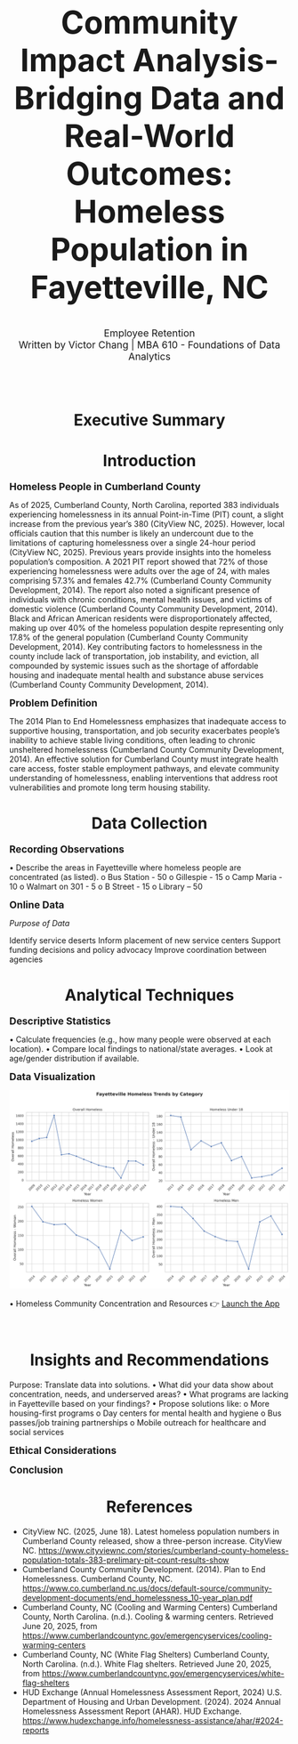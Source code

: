 <h1 style="font-size: 400%; text-align:center;"> Community Impact Analysis-Bridging Data and Real-World Outcomes: Homeless Population in Fayetteville, NC </h1>

<div style="font-size: 125%; text-align:center;"> Employee Retention </div>

<div style="font-size: 125%; text-align:center;"> Written by Victor Chang | MBA 610 - Foundations of Data Analytics </div>

</br><br>

<h1 style="text-align:center;"> Executive Summary </h1>

<h1 style="text-align:center;"> Introduction </h1>

<b style="font-size: 125%;"> Homeless People in Cumberland County </b>

As of 2025, Cumberland County, North Carolina, reported 383 individuals experiencing homelessness in its annual Point-in-Time (PIT) count, a slight increase from the previous year’s 380 (CityView NC, 2025). However, local officials caution that this number is likely an undercount due to the limitations of capturing homelessness over a single 24-hour period (CityView NC, 2025). Previous years provide insights into the homeless population’s composition. A 2021 PIT report showed that 72% of those experiencing homelessness were adults over the age of 24, with males comprising 57.3% and females 42.7% (Cumberland County Community Development, 2014). The report also noted a significant presence of individuals with chronic conditions, mental health issues, and victims of domestic violence (Cumberland County Community Development, 2014). Black and African American residents were disproportionately affected, making up over 40% of the homeless population despite representing only 17.8% of the general population (Cumberland County Community Development, 2014). Key contributing factors to homelessness in the county include lack of transportation, job instability, and eviction, all compounded by systemic issues such as the shortage of affordable housing and inadequate mental health and substance abuse services (Cumberland County Community Development, 2014).

<b style="font-size: 125%;"> Problem Definition </b>

The 2014 Plan to End Homelessness emphasizes that inadequate access to supportive housing, transportation, and job security exacerbates people’s inability to achieve stable living conditions, often leading to chronic unsheltered homelessness (Cumberland County Community Development, 2014). An effective solution for Cumberland County must integrate health care access, foster stable employment pathways, and elevate community understanding of homelessness, enabling interventions that address root vulnerabilities and promote long term housing stability.

<h1 style="text-align:center;"> Data Collection </h1>

<b style="font-size: 125%;"> Recording Observations </b>

• Describe the areas in Fayetteville where homeless people are concentrated (as listed).
o Bus Station - 50
o Gillespie - 15
o Camp Maria - 10
o Walmart on 301 - 5
o B Street - 15
o Library – 50

<b style="font-size: 125%;"> Online Data </b>

<i> Purpose of Data </i>

Identify service deserts
Inform placement of new service centers
Support funding decisions and policy advocacy
Improve coordination between agencies

<h1 style="text-align:center;"> Analytical Techniques </h1>

<b style="font-size: 125%;"> Descriptive Statistics </b>

• Calculate frequencies (e.g., how many people were observed at each location).
• Compare local findings to national/state averages.
• Look at age/gender distribution if available.

<b style="font-size: 125%;"> Data Visualization </b>

![alt text](images/fayetteville_homeless_trends.png)

• Homeless Community Concentration and Resources
👉 [Launch the App](https://cumberlandcountyhomeless.streamlit.app/)

</br>

<h1 style="text-align:center;"> Insights and Recommendations </h1>

Purpose: Translate data into solutions.
• What did your data show about concentration, needs, and underserved areas?
• What programs are lacking in Fayetteville based on your findings?
• Propose solutions like:
o More housing-first programs
o Day centers for mental health and hygiene
o Bus passes/job training partnerships
o Mobile outreach for healthcare and social services

<b style="font-size: 125%;"> Ethical Considerations </b>

<b style="font-size: 125%;"> Conclusion </b>

<h1 style="text-align:center;"> References </h1>

- CityView NC. (2025, June 18). Latest homeless population numbers in Cumberland County released, show a three-person increase. CityView NC. https://www.cityviewnc.com/stories/cumberland-county-homeless-population-totals-383-prelimary-pit-count-results-show
- Cumberland County Community Development. (2014). Plan to End Homelessness. Cumberland County, NC. https://www.co.cumberland.nc.us/docs/default-source/community-development-documents/end_homelessness_10-year_plan.pdf
- Cumberland County, NC (Cooling and Warming Centers)
  Cumberland County, North Carolina. (n.d.). Cooling & warming centers. Retrieved June 20, 2025, from https://www.cumberlandcountync.gov/emergencyservices/cooling-warming-centers
- Cumberland County, NC (White Flag Shelters)
  Cumberland County, North Carolina. (n.d.). White Flag shelters. Retrieved June 20, 2025, from https://www.cumberlandcountync.gov/emergencyservices/white-flag-shelters
- HUD Exchange (Annual Homelessness Assessment Report, 2024)
  U.S. Department of Housing and Urban Development. (2024). 2024 Annual Homelessness Assessment Report (AHAR). HUD Exchange. https://www.hudexchange.info/homelessness-assistance/ahar/#2024-reports
